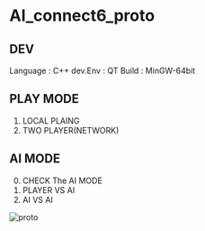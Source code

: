 # AI_connect6_proto
## DEV
Language : C++
dev.Env  : QT
Build    : MinGW-64bit

## PLAY MODE
1. LOCAL PLAING 
2. TWO PLAYER(NETWORK)

## AI MODE 
0. CHECK The AI MODE 
1. PLAYER VS AI
2. AI VS AI 


![proto](https://user-images.githubusercontent.com/67878157/110100897-4a740680-7de6-11eb-9f6d-4dc4b11a8476.png)
